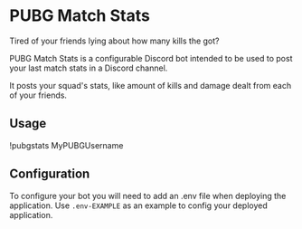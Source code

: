 # PUBG Match Stats

Tired of your friends lying about how many kills the got?

PUBG Match Stats is a configurable Discord bot intended to be used to post your last match stats in a Discord channel.

It posts your squad's stats, like amount of kills and damage dealt from each of your friends.

## Usage
!pubgstats MyPUBGUsername

## Configuration
To configure your bot you will need to add an .env file when deploying the application.
Use `.env-EXAMPLE` as an example to config your deployed application.
